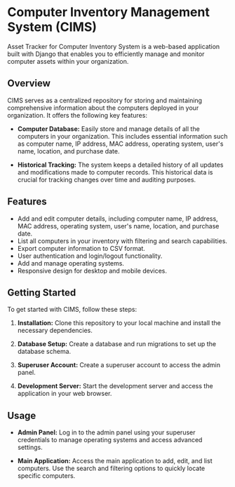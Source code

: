 # Computer Inventory Management System (CIMS)
Asset Tracker for Computer Inventory System is a web-based application built with Django that enables you to efficiently manage and monitor computer assets within your organization.

## Overview
CIMS serves as a centralized repository for storing and maintaining comprehensive information about the computers deployed in your organization. It offers the following key features:

- **Computer Database:** Easily store and manage details of all the computers in your organization. This includes essential information such as computer name, IP address, MAC address, operating system, user's name, location, and purchase date.

- **Historical Tracking:** The system keeps a detailed history of all updates and modifications made to computer records. This historical data is crucial for tracking changes over time and auditing purposes.

  
## Features

- Add and edit computer details, including computer name, IP address, MAC address, operating system, user's name, location, and purchase date.
- List all computers in your inventory with filtering and search capabilities.
- Export computer information to CSV format.
- User authentication and login/logout functionality.
- Add and manage operating systems.
- Responsive design for desktop and mobile devices.


## Getting Started

To get started with CIMS, follow these steps:

1. **Installation:** Clone this repository to your local machine and install the necessary dependencies.

2. **Database Setup:** Create a database and run migrations to set up the database schema.

3. **Superuser Account:** Create a superuser account to access the admin panel.

4. **Development Server:** Start the development server and access the application in your web browser.

## Usage

- **Admin Panel:** Log in to the admin panel using your superuser credentials to manage operating systems and access advanced settings.

- **Main Application:** Access the main application to add, edit, and list computers. Use the search and filtering options to quickly locate specific computers.



